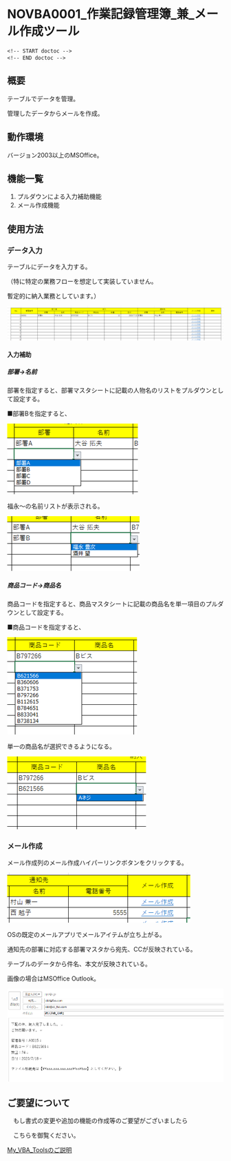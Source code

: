 # NOVBA0001_作業記録管理簿_兼_メール作成ツール



```
<!-- START doctoc -->
<!-- END doctoc -->
```



## 概要



テーブルでデータを管理。

管理したデータからメールを作成。



## 動作環境



バージョン2003以上のMSOffice。



## 機能一覧



1. プルダウンによる入力補助機能
2. メール作成機能



## 使用方法



### データ入力

テーブルにデータを入力する。

（特に特定の業務フローを想定して実装していません。

暫定的に納入業務としています。）

![](../../_ImageForMarkdown/NOVBA0001/image_1.png)



#### 入力補助



##### 部署→名前

部署を指定すると、部署マスタシートに記載の人物名のリストをプルダウンとして設定する。



■部署Bを指定すると、

![](../../_ImageForMarkdown/NOVBA0001/image_2.png)



福永～の名前リストが表示される。

![](../../_ImageForMarkdown/NOVBA0001/image_3.png)



##### 商品コード→商品名

商品コードを指定すると、商品マスタシートに記載の商品名を単一項目のプルダウンとして設定する。



■商品コードを指定すると、

![](../../_ImageForMarkdown/NOVBA0001/image_4.png)

単一の商品名が選択できるようになる。

![](../../_ImageForMarkdown/NOVBA0001/image_5.png)





### メール作成

メール作成列のメール作成ハイパーリンクボタンをクリックする。

![](../../_ImageForMarkdown/NOVBA0001/image_6.png)



OSの既定のメールアプリでメールアイテムが立ち上がる。

通知先の部署に対応する部署マスタから宛先、CCが反映されている。

テーブルのデータから件名、本文が反映されている。





画像の場合はMSOffice Outlook。

![](../../_ImageForMarkdown/NOVBA0001/image_7.png)





## ご要望について

　もし書式の変更や追加の機能の作成等のご要望がございましたら

　こちらを御覧ください。



[My_VBA_Toolsのご説明](https://github.com/dede-20191130/My_VBA_Tools#%E4%BB%95%E4%BA%8B%E3%81%AE%E3%81%94%E4%BE%9D%E9%A0%BC)